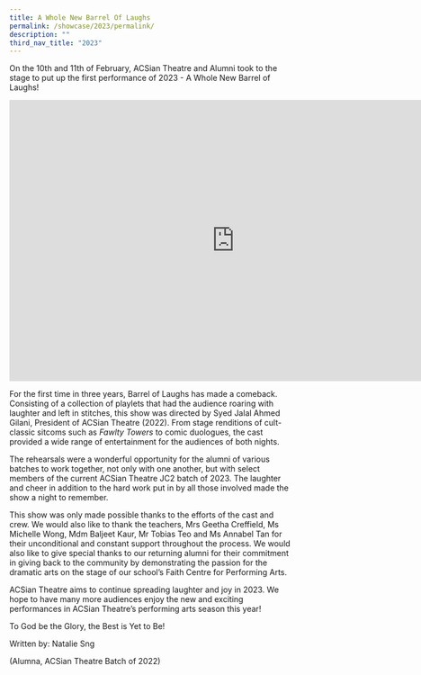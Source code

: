 ```yaml
---
title: A Whole New Barrel Of Laughs
permalink: /showcase/2023/permalink/
description: ""
third_nav_title: "2023"
---
```

On the 10th and 11th of February, ACSian Theatre and Alumni took to the stage to put up the first performance of 2023 - A Whole New Barrel of Laughs!

<iframe allowfullscreen="true" height="500" width="800" frameborder="0" src="https://docs.google.com/presentation/d/e/2PACX-1vTzaqbhPnqwWK01Hzegy9eieyAYRxsN0yzwh3HVE9xJQ_AYoJgdRs-4ubK_nwVHgQRNuNFuTmimZplx/embed?start=false&amp;loop=true&amp;delayms=3000"></iframe>

For the first time in three years, Barrel of Laughs has made a comeback. Consisting of a collection of playlets that had the audience roaring with laughter and left in stitches, this show was directed by Syed Jalal Ahmed Gilani, President of ACSian Theatre (2022). From stage renditions of cult-classic sitcoms such as _Fawlty Towers_ to comic duologues, the cast provided a wide range of entertainment for the audiences of both nights.

The rehearsals were a wonderful opportunity for the alumni of various batches to work together, not only with one another, but with select members of the current ACSian Theatre JC2 batch of 2023. The laughter and cheer in addition to the hard work put in by all those involved made the show a night to remember.

This show was only made possible thanks to the efforts of the cast and crew. We would also like to thank the teachers, Mrs Geetha Creffield, Ms Michelle Wong, Mdm Baljeet Kaur, Mr Tobias Teo and Ms Annabel Tan for their unconditional and constant support throughout the process. We would also like to give special thanks to our returning alumni for their commitment in giving back to the community by demonstrating the passion for the dramatic arts on the stage of our school’s Faith Centre for Performing Arts.

ACSian Theatre aims to continue spreading laughter and joy in 2023. We hope to have many more audiences enjoy the new and exciting performances in ACSian Theatre’s performing arts season this year!

To God be the Glory, the Best is Yet to Be!

Written by:
Natalie Sng

(Alumna, ACSian Theatre Batch of 2022)